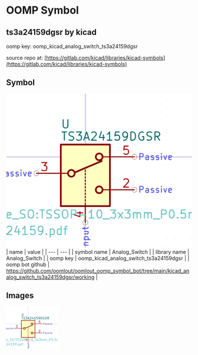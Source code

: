# OOMP Symbol  
## ts3a24159dgsr  by kicad  
  
oomp key: oomp_kicad_analog_switch_ts3a24159dgsr  
  
source repo at: [https://gitlab.com/kicad/libraries/kicad-symbols](https://gitlab.com/kicad/libraries/kicad-symbols)  
## Symbol  
  
[![working.png](working_600.png)](working.png)  
| name | value | 
| --- | --- | 
| symbol name | Analog_Switch | 
| library name | Analog_Switch | 
| oomp key | oomp_kicad_analog_switch_ts3a24159dgsr | 
| oomp bot github | https://github.com/oomlout/oomlout_oomp_symbol_bot/tree/main/kicad_analog_switch_ts3a24159dgsr/working | 
## Images  
  
[![working.png](working_140.png)](working.png)  
